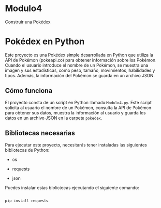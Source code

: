 # Modulo4
Construir una Pokédex

# Pokédex en Python 

  

Este proyecto es una Pokédex simple desarrollada en Python que utiliza la API de Pokémon (pokeapi.co) para obtener información sobre los Pokémon. Cuando el usuario introduce el nombre de un Pokémon, se muestra una imagen y sus estadísticas, como peso, tamaño, movimientos, habilidades y tipos. Además, la información del Pokémon se guarda en un archivo JSON. 

  

## Cómo funciona 

  

El proyecto consta de un script en Python llamado `Modulo4.py`. Este script solicita al usuario el nombre de un Pokémon, consulta la API de Pokémon para obtener sus datos, muestra la información al usuario y guarda los datos en un archivo JSON en la carpeta `pokedex`. 

  

## Bibliotecas necesarias 

  

Para ejecutar este proyecto, necesitarás tener instaladas las siguientes bibliotecas de Python: 

- os  

- requests 

- json 

  

Puedes instalar estas bibliotecas ejecutando el siguiente comando: 

  

```bash 

pip install requests 
